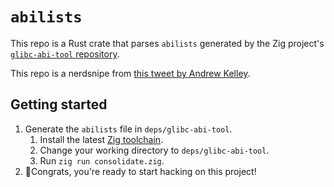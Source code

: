 # `abilists`

This repo is a Rust crate that parses `abilists` generated by the Zig project's
[`glibc-abi-tool` repository](https://github.com/ziglang/glibc-abi-tool/).

This repo is a nerdsnipe from [this tweet by Andrew
Kelley](https://web.archive.org/web/20220221212148/https://twitter.com/andy_kelley/status/1470338795266457600).

## Getting started

1. Generate the `abilists` file in `deps/glibc-abi-tool`.
    1. Install the latest [Zig toolchain](https://ziglang.org/).
    2. Change your working directory to `deps/glibc-abi-tool`.
    3. Run `zig run consolidate.zig`.
2. 🎉Congrats, you're ready to start hacking on this project!
